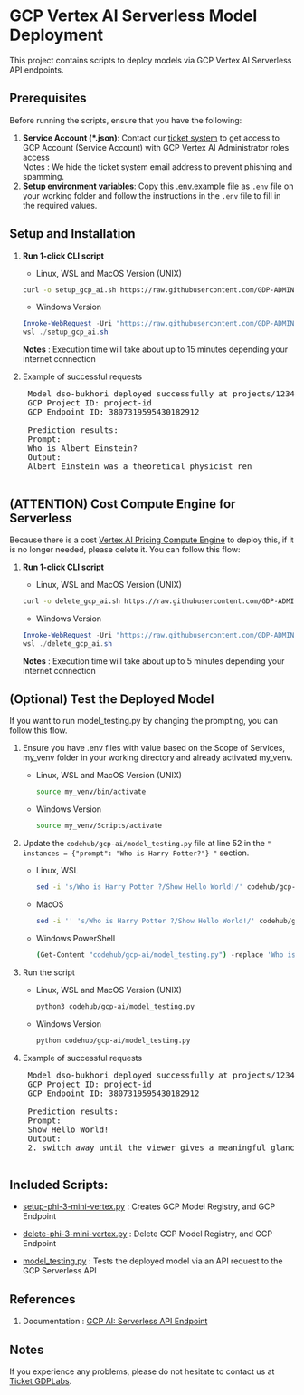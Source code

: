 # GCP Vertex AI Serverless Model Deployment

This project contains scripts to  deploy models via GCP Vertex AI Serverless API endpoints.

## Prerequisites

Before running the scripts, ensure that you have the following:

1. **Service Account (*.json)**: Contact our [ticket system](https://docs.google.com/document/d/1WCm0Rdd552P_3OoerX-kHHNdPWfbNtpRX6oEbxj11Wc/edit#heading=h.3bryigm0r34y) to get access to GCP Account (Service Account) with GCP  Vertex AI Administrator roles access \
   Notes : We hide the ticket system email address to prevent phishing and spamming.
2. **Setup environment variables**: Copy this [.env.example](/gcp-ai/.env.example) file as `.env` file on your working folder and follow the instructions in the `.env` file to fill in the required values.

## Setup and Installation

1. **Run 1-click CLI script**

   - Linux, WSL and MacOS Version (UNIX)

   ```bash
   curl -o setup_gcp_ai.sh https://raw.githubusercontent.com/GDP-ADMIN/codehub/main/gcp-ai/setup_gcp_ai.sh && chmod 755 setup_gcp_ai.sh && bash setup_gcp_ai.sh
   ```

   - Windows Version

   ```powershell
   Invoke-WebRequest -Uri "https://raw.githubusercontent.com/GDP-ADMIN/codehub/main/gcp-ai/setup_gcp_ai.sh" -OutFile "setup_gcp_ai.sh"
   wsl ./setup_gcp_ai.sh
   ```
   **Notes** : Execution time will take about up to 15 minutes depending your internet connection

3. Example of successful requests
    <pre>
    Model dso-bukhori deployed successfully at projects/1234567890/locations/us-central1/endpoints/3807319595430182912!
    GCP Project ID: project-id
    GCP Endpoint ID: 3807319595430182912

    Prediction results:
    Prompt:
    Who is Albert Einstein?
    Output:
    Albert Einstein was a theoretical physicist ren
    </pre>

## (ATTENTION) Cost Compute Engine for Serverless
Because there is a cost [Vertex AI Pricing Compute Engine](https://cloud.google.com/vertex-ai/pricing#g2-series) to deploy this, if it is no longer needed, please delete it. You can follow this flow:
1. **Run 1-click CLI script**

   - Linux, WSL and MacOS Version (UNIX)

   ```bash
   curl -o delete_gcp_ai.sh https://raw.githubusercontent.com/GDP-ADMIN/codehub/main/gcp-ai/delete_gcp_ai.sh && chmod 755 delete_gcp_ai.sh && bash delete_gcp_ai.sh
   ```

   - Windows Version

   ```powershell
   Invoke-WebRequest -Uri "https://raw.githubusercontent.com/GDP-ADMIN/codehub/main/gcp-ai/delete_gcp_ai.sh" -OutFile "delete_gcp_ai.sh"
   wsl ./delete_gcp_ai.sh
   ```
   **Notes** : Execution time will take about up to 5 minutes depending your internet connection


## (Optional) Test the Deployed Model

If you want to run model_testing.py by changing the prompting, you can follow this flow.

1. Ensure you have .env files with value based on the Scope of Services, my_venv folder in your working directory and already activated my_venv.

   - Linux, WSL and MacOS Version (UNIX)

     ```bash
     source my_venv/bin/activate
     ```

   - Windows Version
     ```bash
     source my_venv/Scripts/activate
     ```

2. Update the `codehub/gcp-ai/model_testing.py` file at line 52 in the `" instances = {"prompt": "Who is Harry Potter?"} "` section.
   - Linux, WSL
     ```bash
     sed -i 's/Who is Harry Potter ?/Show Hello World!/' codehub/gcp-ai/model_testing.py
     ```
   - MacOS
     ```bash
     sed -i '' 's/Who is Harry Potter ?/Show Hello World!/' codehub/gcp-ai/model_testing.py
     ```
   - Windows PowerShell
     ```bash
     (Get-Content "codehub/gcp-ai/model_testing.py") -replace 'Who is Harry Potter ?', 'Show Hello World!' | Set-Content "codehub/gcp-ai/model_testing.py"
     ```
3. Run the script

   - Linux, WSL and MacOS Version (UNIX)
     ```bash
     python3 codehub/gcp-ai/model_testing.py
     ```
   - Windows Version
     ```bash
     python codehub/gcp-ai/model_testing.py
     ```

4. Example of successful requests
    <pre>
    Model dso-bukhori deployed successfully at projects/1234567890/locations/us-central1/endpoints/3807319595430182912!
    GCP Project ID: project-id
    GCP Endpoint ID: 3807319595430182912

    Prediction results:
    Prompt:
    Show Hello World!
    Output:
    2. switch away until the viewer gives a meaningful glance
    </pre>

## Included Scripts:

- [setup-phi-3-mini-vertex.py](setup-phi-3-mini-vertex.py) : Creates GCP Model Registry, and GCP Endpoint 

- [delete-phi-3-mini-vertex.py](delete-phi-3-mini-vertex.py) : Delete GCP Model Registry, and GCP Endpoint 

- [model_testing.py](model_testing.py) : Tests the deployed model via an API request to the GCP Serverless API 

## References

1. Documentation : [GCP AI: Serverless API Endpoint](https://docs.google.com/document/d/1cXRjv34uXjluQzyRu027r5ax8GT-HOw3naMSPi8aeVs/edit?usp=sharing)

## Notes

If you experience any problems, please do not hesitate to contact us at [Ticket GDPLabs](https://docs.google.com/document/d/1WCm0Rdd552P_3OoerX-kHHNdPWfbNtpRX6oEbxj11Wc/edit#heading=h.8fs6t79x8394).